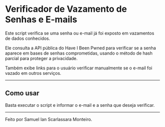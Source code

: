 # Verificador de Vazamento de Senhas e E-mails

Este script verifica se uma senha ou e-mail já foi exposto em vazamentos de dados conhecidos.

Ele consulta a API pública do Have I Been Pwned para verificar se a senha aparece em bases de senhas comprometidas, usando o método de hash parcial para proteger a privacidade.

Também exibe links para o usuário verificar manualmente se o e-mail foi vazado em outros serviços.

---

## Como usar

Basta executar o script e informar o e-mail e a senha que deseja verificar.

---

Feito por Samuel Ian Scarlassara Monteiro.
